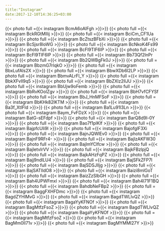 ```yaml
---
title:"Instagram"
date:2017-12-10T14:36:25+03:00
---
```

{{< photo full ={{< instagram BcmA6oAlFgh >}}>}}
{{< photo full ={{< instagram BckRGtMlIij >}}>}}
{{< photo full ={{< instagram BciCm_CF1Ua >}}>}}
{{< photo full ={{< instagram BcZtszBFbXi >}}>}}
{{< photo full ={{< instagram BcSjsr8loWG >}}>}}
{{< photo full ={{< instagram BcNkoK4Fs99 >}}>}}
{{< photo full ={{< instagram BcFl9TIF6lP >}}>}}
{{< photo full ={{< instagram BcFl9TIF6lP >}}>}}
{{< photo full ={{< instagram Bb73Qf2lnPr >}}>}}
{{< photo full ={{< instagram Bb2QWBgFk0J >}}>}}
{{< photo full ={{< instagram BbzmG7rlqkO >}}>}}
{{< photo full ={{< instagram BbxLufAls2X >}}>}}
{{< photo full ={{< instagram BbwXDb6l2LP >}}>}}
{{< photo full ={{< instagram BbmvALrFl_Y >}}>}}
{{< photo full ={{< instagram BbkXFvll9q5 >}}>}}
{{< photo full ={{< instagram BbZXIz2llJU >}}>}}
{{< photo full ={{< instagram BbUjw9oFemb >}}>}}
{{< photo full ={{< instagram BbRvKOolZgv >}}>}}
{{< photo full ={{< instagram BbH7vfCFYSf >}}>}}
{{< photo full ={{< instagram BbJ_HnMFSoF >}}>}}
{{< photo full ={{< instagram BbKHk82lKTM >}}>}}
{{< photo full ={{< instagram Ba3f_XtlFld >}}>}}
{{< photo full ={{< instagram Ba1Lu91l3Ln >}}>}}
{{< photo full ={{< instagram Baym_FvFDzX >}}>}}
{{< photo full ={{< instagram BatG-sEFdpf >}}>}}
{{< photo full ={{< instagram BarQ8d9l-0Y >}}>}}
{{< photo full ={{< instagram Bao7f1plKlf >}}>}}
{{< photo full ={{< instagram BajpfcUli9l >}}>}}
{{< photo full ={{< instagram BajofglF3Xi >}}>}}
{{< photo full ={{< instagram BajnJQWlEv0 >}}>}}
{{< photo full ={{< instagram BajnF9RFr4- >}}>}}
{{< photo full ={{< instagram BajlzAKFW30 >}}>}}
{{< photo full ={{< instagram BajlmYClfcw >}}>}}
{{< photo full ={{< instagram BajletvlrVV >}}>}}
{{< photo full ={{< instagram BajkFBzlpjQ >}}>}}
{{< photo full ={{< instagram BajkAHzFqPZ >}}>}}
{{< photo full ={{< instagram Bajj9ndlLU4 >}}>}}
{{< photo full ={{< instagram BajSFkZFP7l >}}>}}
{{< photo full ={{< instagram BajSDSJlljg >}}>}}
{{< photo full ={{< instagram BajSATIldO8 >}}>}}
{{< photo full ={{< instagram Baizi8mlGoT >}}>}}
{{< photo full ={{< instagram BaizZzSlbGH >}}>}}
{{< photo full ={{< instagram Bah4UPWFmxl >}}>}}
{{< photo full ={{< instagram Bah4I71F1BQ >}}>}}
{{< photo full ={{< instagram BahdbNeFBp2 >}}>}}
{{< photo full ={{< instagram BaggFXHFDmc >}}>}}
{{< photo full ={{< instagram BagdZYHlMvG >}}>}}
{{< photo full ={{< instagram BagdTWLlvQZ >}}>}}
{{< photo full ={{< instagram BagaYyKFNOf >}}>}}
{{< photo full ={{< instagram BagMtfzFsoZ >}}>}}
{{< photo full ={{< instagram BagdTWLlvQZ >}}>}}
{{< photo full ={{< instagram BagaYyKFNOf >}}>}}
{{< photo full ={{< instagram BagMtfzFsoZ >}}>}}
{{< photo full ={{< instagram BagMm0Il71v >}}>}}
{{< photo full ={{< instagram BagMYMMl27Y >}}>}}

